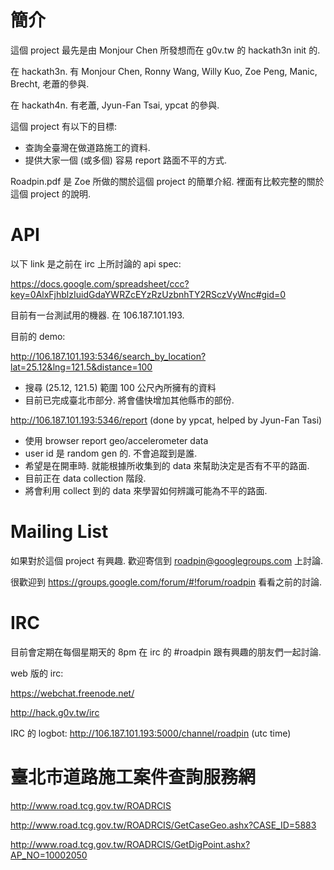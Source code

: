 簡介
==========
這個 project 最先是由 Monjour Chen 所發想而在 g0v.tw 的 hackath3n init 的.

在 hackath3n. 有 Monjour Chen, Ronny Wang, Willy Kuo, Zoe Peng, Manic, Brecht, 老蕭的參與.

在 hackath4n. 有老蕭, Jyun-Fan Tsai, ypcat 的參與.

這個 project 有以下的目標:
* 查詢全臺灣在做道路施工的資料.
* 提供大家一個 (或多個) 容易 report 路面不平的方式.

Roadpin.pdf 是 Zoe 所做的關於這個 project 的簡單介紹.
裡面有比較完整的關於這個 project 的說明.

API
==========
以下 link 是之前在 irc 上所討論的 api spec:

https://docs.google.com/spreadsheet/ccc?key=0AlxFjhblzIuidGdaYWRZcEYzRzUzbnhTY2RSczVyWnc#gid=0

目前有一台測試用的機器. 在 106.187.101.193.

目前的 demo:

http://106.187.101.193:5346/search_by_location?lat=25.12&lng=121.5&distance=100
* 搜尋 (25.12, 121.5) 範圍 100 公尺內所擁有的資料
* 目前已完成臺北市部分. 將會儘快增加其他縣市的部份.

http://106.187.101.193:5346/report (done by ypcat, helped by Jyun-Fan Tasi)
* 使用 browser report geo/accelerometer data
* user id 是 random gen 的. 不會追蹤到是誰.
* 希望是在開車時. 就能根據所收集到的 data 來幫助決定是否有不平的路面.
* 目前正在 data collection 階段.
* 將會利用 collect 到的 data 來學習如何辨識可能為不平的路面.

Mailing List
==========
如果對於這個 project 有興趣. 歡迎寄信到 roadpin@googlegroups.com 上討論.

很歡迎到 https://groups.google.com/forum/#!forum/roadpin 看看之前的討論.

IRC
==========
目前會定期在每個星期天的 8pm 在 irc 的 #roadpin 跟有興趣的朋友們一起討論.

web 版的 irc:

https://webchat.freenode.net/

http://hack.g0v.tw/irc

IRC 的 logbot: http://106.187.101.193:5000/channel/roadpin (utc time)

臺北市道路施工案件查詢服務網
==========
http://www.road.tcg.gov.tw/ROADRCIS

http://www.road.tcg.gov.tw/ROADRCIS/GetCaseGeo.ashx?CASE_ID=5883

http://www.road.tcg.gov.tw/ROADRCIS/GetDigPoint.ashx?AP_NO=10002050
